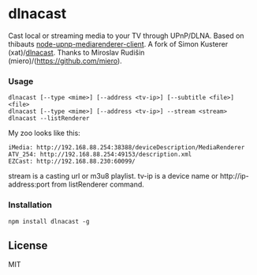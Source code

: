 # dlnacast

Cast local or streaming media to your TV through UPnP/DLNA.
Based on thibauts [node-upnp-mediarenderer-client](https://github.com/thibauts/node-upnp-mediarenderer-client).
A fork of Simon Kusterer (xat)/[dlnacast](https://github.com/xat/dlnacast).
Thanks to Miroslav Rudišin (miero)/(https://github.com/miero).

### Usage

```
dlnacast [--type <mime>] [--address <tv-ip>] [--subtitle <file>] <file>
dlnacast [--type <mime>] [--address <tv-ip>] --stream <stream>
dlnacast --listRenderer
```
My zoo looks like this:
```
iMedia: http://192.168.88.254:38388/deviceDescription/MediaRenderer
ATV_254: http://192.168.88.254:49153/description.xml
EZCast: http://192.168.88.230:60099/
```
stream is a casting url or m3u8 playlist.
tv-ip is a device name or http://ip-address:port from listRenderer command.

### Installation

`npm install dlnacast -g`


## License
MIT
